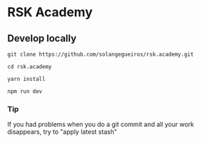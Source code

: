 # RSK Academy

## Develop locally

```shell
git clone https://github.com/solangegueiros/rsk.academy.git

cd rsk.academy

yarn install

npm run dev
```

### Tip

If you had problems when you do a git commit and all your work disappears, try to "apply latest stash"
